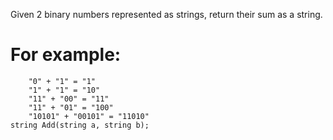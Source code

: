 Given 2 binary numbers represented as strings,
return their sum as a string.

# For example:
```
    "0" + "1" = "1"
    "1" + "1" = "10"
    "11" + "00" = "11"
    "11" + "01" = "100"
    "10101" + "00101" = "11010"
string Add(string a, string b);
```